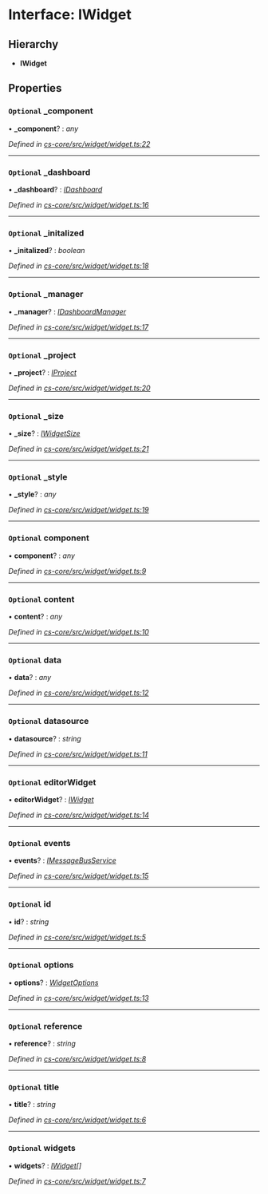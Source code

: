 # Interface: IWidget

## Hierarchy

* **IWidget**

## Properties

### `Optional` _component

• **_component**? : *any*

*Defined in [cs-core/src/widget/widget.ts:22](https://github.com/TNOCS/csnext/blob/38d1409e/packages/cs-core/src/widget/widget.ts#L22)*

___

### `Optional` _dashboard

• **_dashboard**? : *[IDashboard](_cs_core_src_dashboard_dashboard_.idashboard.md)*

*Defined in [cs-core/src/widget/widget.ts:16](https://github.com/TNOCS/csnext/blob/38d1409e/packages/cs-core/src/widget/widget.ts#L16)*

___

### `Optional` _initalized

• **_initalized**? : *boolean*

*Defined in [cs-core/src/widget/widget.ts:18](https://github.com/TNOCS/csnext/blob/38d1409e/packages/cs-core/src/widget/widget.ts#L18)*

___

### `Optional` _manager

• **_manager**? : *[IDashboardManager](_cs_core_src_dashboard_dashboard_manager_.idashboardmanager.md)*

*Defined in [cs-core/src/widget/widget.ts:17](https://github.com/TNOCS/csnext/blob/38d1409e/packages/cs-core/src/widget/widget.ts#L17)*

___

### `Optional` _project

• **_project**? : *[IProject](_cs_core_src_project_project_.iproject.md)*

*Defined in [cs-core/src/widget/widget.ts:20](https://github.com/TNOCS/csnext/blob/38d1409e/packages/cs-core/src/widget/widget.ts#L20)*

___

### `Optional` _size

• **_size**? : *[IWidgetSize](_cs_core_src_widget_widget_size_.iwidgetsize.md)*

*Defined in [cs-core/src/widget/widget.ts:21](https://github.com/TNOCS/csnext/blob/38d1409e/packages/cs-core/src/widget/widget.ts#L21)*

___

### `Optional` _style

• **_style**? : *any*

*Defined in [cs-core/src/widget/widget.ts:19](https://github.com/TNOCS/csnext/blob/38d1409e/packages/cs-core/src/widget/widget.ts#L19)*

___

### `Optional` component

• **component**? : *any*

*Defined in [cs-core/src/widget/widget.ts:9](https://github.com/TNOCS/csnext/blob/38d1409e/packages/cs-core/src/widget/widget.ts#L9)*

___

### `Optional` content

• **content**? : *any*

*Defined in [cs-core/src/widget/widget.ts:10](https://github.com/TNOCS/csnext/blob/38d1409e/packages/cs-core/src/widget/widget.ts#L10)*

___

### `Optional` data

• **data**? : *any*

*Defined in [cs-core/src/widget/widget.ts:12](https://github.com/TNOCS/csnext/blob/38d1409e/packages/cs-core/src/widget/widget.ts#L12)*

___

### `Optional` datasource

• **datasource**? : *string*

*Defined in [cs-core/src/widget/widget.ts:11](https://github.com/TNOCS/csnext/blob/38d1409e/packages/cs-core/src/widget/widget.ts#L11)*

___

### `Optional` editorWidget

• **editorWidget**? : *[IWidget](_cs_core_src_widget_widget_.iwidget.md)*

*Defined in [cs-core/src/widget/widget.ts:14](https://github.com/TNOCS/csnext/blob/38d1409e/packages/cs-core/src/widget/widget.ts#L14)*

___

### `Optional` events

• **events**? : *[IMessageBusService](_cs_core_src_utils_message_bus_message_bus_service_.imessagebusservice.md)*

*Defined in [cs-core/src/widget/widget.ts:15](https://github.com/TNOCS/csnext/blob/38d1409e/packages/cs-core/src/widget/widget.ts#L15)*

___

### `Optional` id

• **id**? : *string*

*Defined in [cs-core/src/widget/widget.ts:5](https://github.com/TNOCS/csnext/blob/38d1409e/packages/cs-core/src/widget/widget.ts#L5)*

___

### `Optional` options

• **options**? : *[WidgetOptions](../classes/_cs_core_src_widget_widget_options_.widgetoptions.md)*

*Defined in [cs-core/src/widget/widget.ts:13](https://github.com/TNOCS/csnext/blob/38d1409e/packages/cs-core/src/widget/widget.ts#L13)*

___

### `Optional` reference

• **reference**? : *string*

*Defined in [cs-core/src/widget/widget.ts:8](https://github.com/TNOCS/csnext/blob/38d1409e/packages/cs-core/src/widget/widget.ts#L8)*

___

### `Optional` title

• **title**? : *string*

*Defined in [cs-core/src/widget/widget.ts:6](https://github.com/TNOCS/csnext/blob/38d1409e/packages/cs-core/src/widget/widget.ts#L6)*

___

### `Optional` widgets

• **widgets**? : *[IWidget](_cs_core_src_widget_widget_.iwidget.md)[]*

*Defined in [cs-core/src/widget/widget.ts:7](https://github.com/TNOCS/csnext/blob/38d1409e/packages/cs-core/src/widget/widget.ts#L7)*
